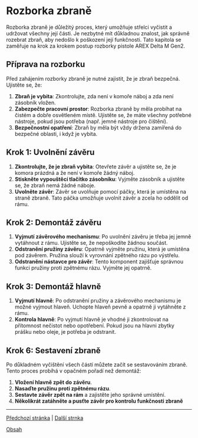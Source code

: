 # Rozborka zbraně

Rozborka zbraně je důležitý proces, který umožňuje střelci vyčistit a udržovat všechny její části. Je nezbytné mít důkladnou znalost, jak správně rozebrat zbraň, aby nedošlo k poškození její funkčnosti. Tato kapitola se zaměřuje na krok za krokem postup rozborky pistole AREX Delta M Gen2.

## Příprava na rozborku

Před zahájením rozborky zbraně je nutné zajistit, že je zbraň bezpečná. Ujistěte se, že:

1. **Zbraň je vybita**: Zkontrolujte, zda není v komoře náboj a zda není zásobník vložen.
2. **Zabezpečte pracovní prostor**: Rozborka zbraně by měla probíhat na čistém a dobře osvětleném místě. Ujistěte se, že máte všechny potřebné nástroje, pokud jsou potřeba (např. jemné nástroje pro čištění).
3. **Bezpečnostní opatření**: Zbraň by měla být vždy držena zamířená do bezpečné oblasti, i když je vybita.

## Krok 1: Uvolnění závěru

1. **Zkontrolujte, že je zbraň vybita**: Otevřete závěr a ujistěte se, že je komora prázdná a že není v komoře žádný náboj.
2. **Stiskněte vypouštěcí tlačítko zásobníku**: Vyjměte zásobník a ujistěte se, že zbraň nemá žádné náboje.
3. **Uvolněte závěr**: Závěr se uvolňuje pomocí páčky, která je umístěna na straně zbraně. Tato páčka umožňuje uvolnit závěr a zcela ho oddělit od rámu.

## Krok 2: Demontáž závěru

1. **Vyjmutí závěrového mechanismu**: Po uvolnění závěru je třeba jej jemně vytáhnout z rámu. Ujistěte se, že nepoškodíte žádnou součást.
2. **Odstranění pružiny závěru**: Opatrně vyjměte pružinu, která je umístěna pod závěrem. Pružina slouží k vyrovnání zpětného rázu po výstřelu.
3. **Odstranění nástavce pro závěr**: Tento komponent zajišťuje správnou funkci pružiny proti zpětnému rázu. Vyjměte jej opatrně.

## Krok 3: Demontáž hlavně

1. **Vyjmutí hlavně**: Po odstranění pružiny a závěrového mechanismu je možné vyjmout hlaveň. Uchopte hlaveň pevně a opatrně ji vytáhněte z rámu.
2. **Kontrola hlavně**: Po vyjmutí hlavně je vhodné ji zkontrolovat na přítomnost nečistot nebo opotřebení. Pokud jsou na hlavni zbytky prášku nebo oleje, je potřeba je odstranit.

## Krok 6: Sestavení zbraně

Po důkladném vyčištění všech částí můžete začít se sestavováním zbraně. Tento proces probíhá v opačném pořadí než demontáž:

1. **Vložení hlavně zpět do závěru**.
2. **Nasaďte pružinu proti zpětnému rázu**.
3. **Sestavte závěr zpět na rám** a zajistěte jeho správné umístění.
4. **Několikrát zatáhněte a pusťte závěr pro kontrolu funkčnosti zbraně**


---

[Předchozí stránka](02function.md) |  [Další strnka](04cleaning.md)

[Obsah](README.md)
